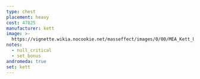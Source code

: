 ```yaml
---
type: chest
placement: heavy
cost: 47825
manufacturer: kett
image: >-
  https://vignette.wikia.nocookie.net/masseffect/images/0/00/MEA_Kett_Unity_Chest.png/revision/latest/scale-to-width-down/350?cb=20180510050419
notes:
  - null_critical
  - set_bonus
andromeda: true
set: kett
---
```

